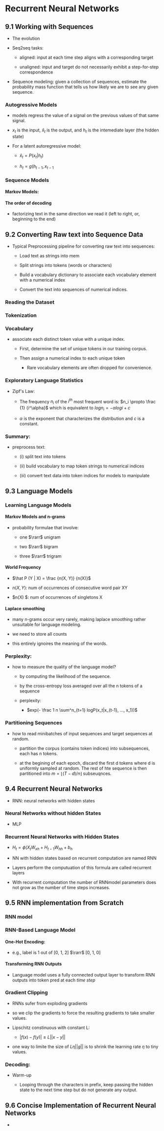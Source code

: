 # Recurrent Neural Networks



## 9.1 Working with Sequences

* The evolution

* Seq2seq tasks: 
  
  * aligned: input at each time step aligns with a corresponding target
  
  * unaligned: input and target do not necessarily exhibit a step-for-step correspondence 

* Sequence modeling: given a collection of sequences, estimate the probability mass function that tells us how likely we are to see any given sequence. 

### Autogressive Models

* models regress the value of a signal on the previous values of that same signal. 

* $x_t$ is the input, $\hat x_t$ is the output, and $h_t$ is the intemediate layer (the hidden state)

* For a latent autoregressive model: 
  
  * $\hat x_t = P(x_t | h_t)$
  
  * $h_t = g(h_{t-1}, x_{t-1}$ 

### Sequence Models

#### Markov Models:

#### The order of decoding

* factorizing text in the same direction we read it (left to right, or, beginning to the end)
  
  
  
  

## 9.2 Converting Raw text into Sequence Data

* Typical Preprocessing pipeline for converting raw text into sequences: 
  
  * Load text as strings into mem
  
  * Split strings into tokens (words or characters)
  
  * Build a vocabulary dictionary to associate each vocabulary element with a numerical index
  
  * Convert the text into sequences of numerical indices.
    
    

### Reading the Dataset

### Tokenization

### Vocabulary

* associate each distinct token value with a unique index.
  
  * First, determine the set of unique tokens in our training corpus. 
  
  * Then assign a numerical index to each unique token
    
    * Rare vocabulary elements are often dropped for convenience. 

### Exploratory Language Statistics

* Zipf's Law: 
  
  * The frequency $n_i$ of the $i^{th}$ most frequent word is: $n_i \propto \frac {1} {i^\alpha}$ which is equivalent to $log {n_i} = -\alpha logi + c$
  
  * $\alpha$ is the exponent that characterizes the distribution and $c$ is a constant.

### Summary:

* preprocess text: 
  
  * (i) split text into tokens
  
  * (ii) build vocabulary to map token strings to numerical indices
  
  * (iii) convert text data into token indices for models to manipulate
    
    

## 9.3 Language Models

### Learning Language Models

#### Markov Models and n-grams

* probability formulae that involve: 
  
  * one $\rarr$ unigram
  
  * two $\rarr$ bigram
  
  * three $\rarr$ trigram

#### World Frequency

* $\hat P (Y | X) = \frac {n(X, Y)} {n(X)}$

* $n(X, Y)$: num of occurrences of consecutive word pair XY

* $n(X) $: num of occurrences of singletons X

#### Laplace smoothing

* many n-grams occur very rarely, making laplace smoothing rather unsuitable for language modeling.

* we need to store all counts

* this entirely ignoires the meaning of the words. 
  
  

### Perplexity:

* how to measure the quality of the language model? 
  
  * by computing the likelihood of the sequence. 
  
  * by the cross-entropy loss averaged over all the n tokens of a sequence
  
  * perplexity: 
    
    * $exp(- \frac 1 n \sum^n_{t=1} logP(x_t|x_{t-1}, ..., x_1))$
      
      
      
      

### Partitioning Sequences

* how to read minibatches of input sequences and target sequences at random.
  
  * partition the corpus (contains token indices) into subsequences, each has n tokens. 
  
  * at the begining of each epoch, discard the first d tokens where d is uniformly sampled at random. The rest of hte sequence is then partitioned into $m = \lfloor (T-d) / n\rfloor$  subseuqnces. 
    
    
    
    
    
    

## 9.4 Recurrent Neural Networks

* RNN: neural networks with hidden states
  
  

### Neural Networks without hidden States

* MLP
  
  

### Recurrent Neural Networks with Hidden States

* $H_t = \phi(X_tW_{xh} + H_{t-1}W_{hh} + b_h$ 

* NN with hidden states based on recurrent computation are named RNN

* Layers perform the computuation of this formula are called recurrent layers

* With recurrent computation the number of RNNmodel parameters does not grow as the number of time steps increases. 





## 9.5 RNN implementation from Scratch

### RNN model

### RNN-Based Language Model

#### One-Hot Encoding:

* e.g., label is 1 out of [0, 1, 2] $\rarr$ [0, 1, 0]

#### Transforming RNN Outputs

* Language model uses a fully connected output layer to transform RNN outputs into token pred at each *time step*



### Gradient Clipping

* RNNs sufer from exploding gradients

* so we clip the gradients to force the resulting gradients to take smaller values. 

* Lipschitz constinuous with constant L: 
  
  * $|f(x) - f(y)| \le L||x - y||$ 

* one way to limite the size of $L\eta ||g||$ is to shrink the learning rate $\eta$ to tiny values.



### Decoding:

* Warm-up
  
  * Looping through the characters in prefix, keep passing the hidden state to the next time step but do not generate any output.





## 9.6 Concise Implementation of Recurrent Neural Networks

* 
